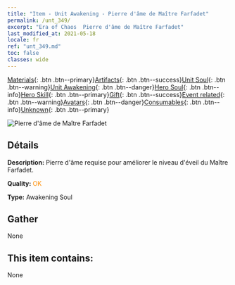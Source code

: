 ```yaml
---
title: "Item - Unit Awakening - Pierre d'âme de Maître Farfadet"
permalink: /unt_349/
excerpt: "Era of Chaos  Pierre d'âme de Maître Farfadet"
last_modified_at: 2021-05-18
locale: fr
ref: "unt_349.md"
toc: false
classes: wide
---
```

 [Materials](/ItemsFR/){: .btn .btn--primary}[Artifacts](/ItemsFR/Artifacts/){: .btn .btn--success}[Unit Soul](/ItemsFR/UnitSoul/){: .btn .btn--warning}[Unit Awakening](/ItemsFR/UnitAwakening/){: .btn .btn--danger}[Hero Soul](/ItemsFR/HeroSoul/){: .btn .btn--info}[Hero Skill](/ItemsFR/HeroSkill/){: .btn .btn--primary}[Gift](/ItemsFR/Gift/){: .btn .btn--success}[Event related](/ItemsFR/Events/){: .btn .btn--warning}[Avatars](/ItemsFR/Avatars/){: .btn .btn--danger}[Consumables](/ItemsFR/Consumables/){: .btn .btn--info}[Unknown](/ItemsFR/Unknown/){: .btn .btn--primary}

 ![Pierre d'âme de Maître Farfadet](/images/u/tia_conglinyaojing.jpg)

## Détails
 **Description:** Pierre d'âme requise pour améliorer le niveau d'éveil du Maître Farfadet.

 **Quality:** <span style="color: #FF8C00">OK</span>

 **Type:** Awakening Soul

## Gather

  None

## This item contains:

  None

